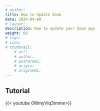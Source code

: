 ```yaml
---
# author: 
title: How to Update Zoom
date: 2024-04-08
# layout: 
description: How to update your Zoom app
weight: 60
# tags: 
# icon: 
# thumbnail: 
    # url: 
    # author: 
    # authorURL: 
    # origin: 
    # originURL: 
---
```


## Tutorial

{{< youtube 0WmyViq3mmw>}}
